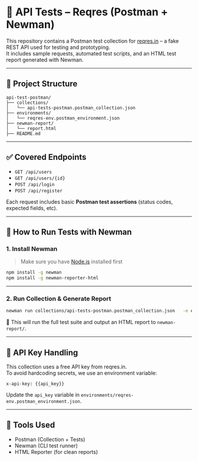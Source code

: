 # 🧪 API Tests – Reqres (Postman + Newman)

This repository contains a Postman test collection for [reqres.in](https://reqres.in) – a fake REST API used for testing and prototyping.  
It includes sample requests, automated test scripts, and an HTML test report generated with Newman.

---

## 📁 Project Structure

```
api-test-postman/
├── collections/
│   └── api-tests-postman.postman_collection.json
├── environments/
│   └── reqres-env.postman_environment.json
├── newman-report/
│   └── report.html
├── README.md
```

---

## ✅ Covered Endpoints

- `GET /api/users`
- `GET /api/users/{id}`
- `POST /api/login`
- `POST /api/register`

Each request includes basic **Postman test assertions** (status codes, expected fields, etc).

---

## 🧪 How to Run Tests with Newman

### 1. Install Newman

> Make sure you have [Node.js](https://nodejs.org/) installed first

```bash
npm install -g newman
npm install -g newman-reporter-html
```

---

### 2. Run Collection & Generate Report

```bash
newman run collections/api-tests-postman.postman_collection.json   -e environments/reqres-env.postman_environment.json   -r html   --reporter-html-export newman-report/report.html
```

📝 This will run the full test suite and output an HTML report to `newman-report/`.

---

## 🔐 API Key Handling

This collection uses a free API key from reqres.in.  
To avoid hardcoding secrets, we use an environment variable:

```
x-api-key: {{api_key}}
```

Update the `api_key` variable in `environments/reqres-env.postman_environment.json`.

---

## 🧰 Tools Used

- Postman (Collection + Tests)
- Newman (CLI test runner)
- HTML Reporter (for clean reports)
